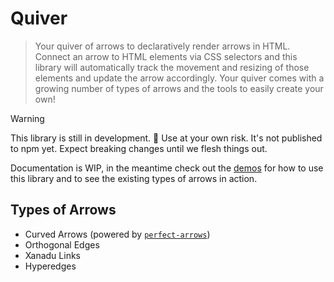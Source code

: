 # Quiver

> Your quiver of arrows to declaratively render arrows in HTML. Connect an arrow to HTML elements via CSS selectors and this library will automatically track the movement and resizing of those elements and update the arrow accordingly. Your quiver comes with a growing number of types of arrows and the tools to easily create your own!

> [!WARNING]  
> This library is still in development. 🚧 Use at your own risk. It's not published to npm yet. Expect breaking changes until we flesh things out.

Documentation is WIP, in the meantime check out the [demos](https://github.com/Little-Languages/quiver/tree/main/demo) for how to use this library and to see the existing types of arrows in action.

## Types of Arrows

- Curved Arrows (powered by [`perfect-arrows`](https://github.com/steveruizok/perfect-arrows))
- Orthogonal Edges
- Xanadu Links
- Hyperedges
